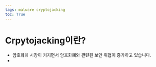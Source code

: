 ```yaml
---
tags: malware cryptojacking
toc: True
---
```


# Crpytojacking이란?
* 암호화폐 시장이 커지면서 암호화폐와 관련된 보안 위협이 증가하고 있습니다.
* 
